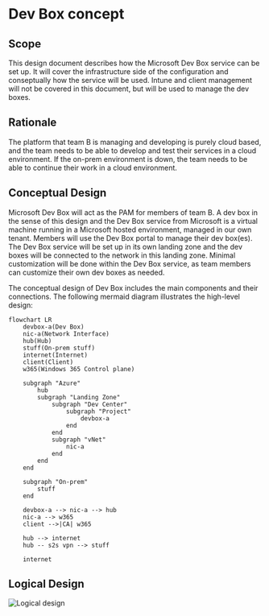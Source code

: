 # Dev Box concept

## Scope

This design document describes how the Microsoft Dev Box service can be set up.
It will cover the infrastructure side of the configuration and conseptually how the service will be used.
Intune and client management will not be covered in this document, but will be used to manage the dev boxes.

## Rationale

The platform that team B is managing and developing is purely cloud based, and the team needs to be able to develop and test their services in a cloud environment.
If the on-prem environment is down, the team needs to be able to continue their work in a cloud environment.

## Conceptual Design

Microsoft Dev Box will act as the PAM for members of team B.
A dev box in the sense of this design and the Dev Box service from Microsoft is a virtual machine running in a Microsoft hosted environment, managed in our own tenant.
Members will use the Dev Box portal to manage their dev box(es).
The Dev Box service will be set up in its own landing zone and the dev boxes will be connected to the network in this landing zone.
Minimal customization will be done within the Dev Box service, as team members can customize their own dev boxes as needed.

The conceptual design of Dev Box includes the main components and their connections. The following mermaid diagram illustrates the high-level design:

```mermaid
flowchart LR
    devbox-a(Dev Box)
    nic-a(Network Interface)
    hub(Hub)
    stuff(On-prem stuff)
    internet(Internet)
    client(Client)
    w365(Windows 365 Control plane)

    subgraph "Azure"
        hub
        subgraph "Landing Zone"
            subgraph "Dev Center"
                subgraph "Project"
                    devbox-a
                end
            end
            subgraph "vNet"
                nic-a
            end
        end
    end

    subgraph "On-prem"
        stuff
    end

    devbox-a --> nic-a --> hub
    nic-a --> w365
    client -->|CA| w365

    hub --> internet
    hub -- s2s vpn --> stuff

    internet
```

## Logical Design

![Logical design](DevBox.png)
